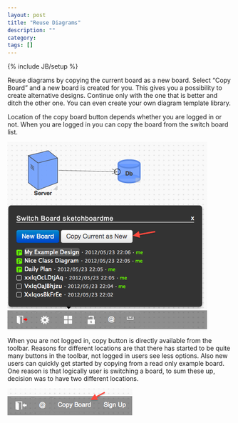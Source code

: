 ```yaml
---
layout: post
title: "Reuse Diagrams"
description: ""
category: 
tags: []
---
```

{% include JB/setup %}

Reuse diagrams by copying the current board as a new board. Select “Copy Board” and a new board is created for you. This gives you a possibility to create alternative designs. Continue only with the one that is better and ditch the other one. You can even create your own diagram template library.

Location of the copy board button depends whether you are logged in or not. When you are logged in you can copy the board from the switch board list. 

![Copy Board - Logged In](/images/copyboard-loggedin.png)

When you are not logged in, copy button is directly available from the toolbar. Reasons for different locations are that there has started to be quite many buttons in the toolbar, not logged in users see less options. Also new users can quickly get started by copying from a read only example board. One reason is that logically user is switching a board, to sum these up, decision was to have two different locations.

![Copy Board - Not Logged In](/images/copyboard-notlogged.png)
